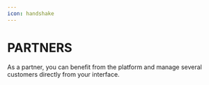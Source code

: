 ```yaml
---
icon: handshake
---
```


# PARTNERS

As a partner, you can benefit from the platform and manage several customers directly from your interface.
